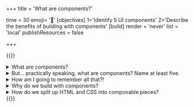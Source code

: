 +++
title = 'What are components?'

time = 30
emoji= '🧩'
[objectives]
    1='Identify 5 UI components'
    2='Describe the benefits of building with components'
[build]
  render = 'never'
  list = 'local'
  publishResources = false

+++

{{<note type="question" title="5 Things About Components">}}

<details>
   <summary>What are components?</summary>

A component is a reusable, self-contained piece of code. Components are like lego blocks you can build websites with. Most websites are made by "composing" components in this way.

</details>

<details>
<summary>But... practically speaking, what are components? Name at least five.</summary>

Examples of UI components: [header](https://design-system.service.gov.uk/components/header/), [nav](https://getbootstrap.com/docs/4.0/components/navs/), [hero](https://bulma.io/documentation/layout/hero/), [card](https://ant.design/components/card), [breadcrumbs](https://design-system.w3.org/components/breadcrumbs.html), [toast](https://chakra-ui.com/docs/components/toast), [chip](https://m3.material.io/components/chips/overview), [carousel](https://vuetifyjs.com/en/components/carousels/), [rating](https://shoelace.style/components/rating). There are so many more.

</details>
<details>
<summary>How am I going to remember all that?!</summary>

It clearly doesn't make sense to try to memorise oodles of components in zillions of libraries. Instead, we should spend our time more wisely:

- identifying common patterns
- breaking down designs into these common patterns
- _finding and reading documentation_ so we can use components in any library or design system

</details>

<details>
<summary>Why do we build with components?</summary>

#### ♻️ Re-use

Instead of writing out all the HTML and CSS each time, we can save our decision about how a card should work, or how a button should look, in a component and re-use it over and over. If we want to change the rules, we can change them in just one place, our component, instead of over many files or pages.

#### 👩🏽‍👩🏽 Consistency

If we call a header component, we know that _all_ our headers will match on our site, because they all use the same shared rules.

#### 🍱 Composition

We can build bigger components out of smaller components and compose them onto pages to make views. This is how we build complicated interfaces quickly.

#### 🚅 Efficiency

We can split up the tasks and work in parallel. One person can work on the button component, another on the card component. When a new developer joins the team, they can make changes to a limited part of the codebase, rather than having to understand the whole thing first.

</details>

<details>
<summary>How do we split up HTML and CSS into composable pieces?</summary>

So, we actually can't yet, not really! We are only beginning our journey with components now. (If you are here from a scheduled review, update your answer.)

To compose pages from many small reusable pieces stored in separate files, we need a third programming language. We are going to learn JavaScript to help us do this. We could use other languages (this curriculum is written in [Go](https://gohugo.io/about/what-is-hugo/)), but we will start with JavaScript.

We will keep meeting this idea of small reusable pieces and composition throughout the course. Keep an eye out for it!

</details>
{{</note>}}
